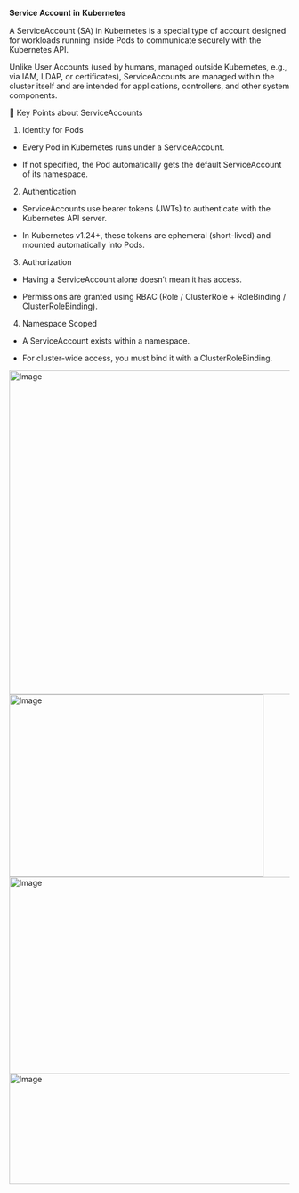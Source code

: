𝐒𝐞𝐫𝐯𝐢𝐜𝐞 𝐀𝐜𝐜𝐨𝐮𝐧𝐭 𝐢𝐧 𝐊𝐮𝐛𝐞𝐫𝐧𝐞𝐭𝐞𝐬

A ServiceAccount (SA) in Kubernetes is a special type of account designed for workloads running inside Pods to communicate securely with the Kubernetes API.

Unlike User Accounts (used by humans, managed outside Kubernetes, e.g., via IAM, LDAP, or certificates), ServiceAccounts are managed within the cluster itself and are intended for applications, controllers, and other system components.

🔑 Key Points about ServiceAccounts

1. Identity for Pods

- Every Pod in Kubernetes runs under a ServiceAccount.

- If not specified, the Pod automatically gets the default ServiceAccount of its namespace.

2. Authentication

- ServiceAccounts use bearer tokens (JWTs) to authenticate with the Kubernetes API server.

- In Kubernetes v1.24+, these tokens are ephemeral (short-lived) and mounted automatically into Pods.

3. Authorization

- Having a ServiceAccount alone doesn’t mean it has access.

- Permissions are granted using RBAC (Role / ClusterRole + RoleBinding / ClusterRoleBinding).

4. Namespace Scoped

- A ServiceAccount exists within a namespace.

- For cluster-wide access, you must bind it with a ClusterRoleBinding.

<img width="800" height="581" alt="Image" src="https://github.com/user-attachments/assets/6df61d66-3943-4399-a623-0f5829bc8e8d" />

<img width="457" height="327" alt="Image" src="https://github.com/user-attachments/assets/702f550c-b8f3-4886-a7e4-f3676351c6a3" />

<img width="1333" height="352" alt="Image" src="https://github.com/user-attachments/assets/c06ce70e-43f9-443d-8d15-f889562c180f" />

<img width="771" height="199" alt="Image" src="https://github.com/user-attachments/assets/cb6420ed-e12a-4754-b958-9914ab9976d0" />
